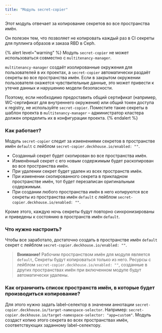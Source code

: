 ```yaml
---
title: "Модуль secret-copier"
---
```

 
Этот модуль отвечает за копирование секретов во все пространства имён.

Он полезен тем, что позволяет не копировать каждый раз в CI секреты для пуллинга образов и заказа RBD в Ceph.

{% alert level="warning" %}
Модуль `secret-copier` не может использоваться совместно с `multitenancy-manager`.

`multitenancy-manager` создаёт изолированные окружения для пользователей в их проектах, а `secret-copier` автоматически раздаёт секреты во все пространства имён.
Если в закрытом окружении пользователя окажется чувствительные данные, это может привести к утечке данных и нарушению модели безопасности.

Поэтому, если необходимо предоставить общий сертификат (например, WC-сертификат для внутреннего окружения) или общий токен доступа к registry, не используйте `secret-copier`.
Поместите такие секреты в шаблон проекта в `multitenancy-manager` – администратор кластера должен определить их в конфигурации проекта.
{% endalert %}

### Как работает?

Модуль `secret-copier` следит за изменениями секретов в пространстве имён `default` с лейблом `secret-copier.deckhouse.io/enabled: ""`.
* Созданный секрет будет скопирован во все пространства имён.
* Изменённый секрет с его новым содержимым будет раскопирован во все пространства имён.
* При удалении секрет будет удален из всех пространств имён.
* При изменении скопированного секрета в прикладном пространстве имён, тот будет перезаписан оригинальным содержимым.
* При создании любого пространства имён в него копируются все секреты из пространства имён `default` с лейблом `secret-copier.deckhouse.io/enabled: ""`.

Кроме этого, каждую ночь секреты будут повторно синхронизированы и приведены к состоянию в пространств имён `default`.

### Что нужно настроить?

Чтобы все заработало, достаточно создать в пространстве имён `default` секрет с лейблом `secret-copier.deckhouse.io/enabled: ""`.

> **Внимание!** Рабочим пространством имён для модуля является `default`, Секреты будут копироваться только из него. Ресурсы с лейблом `secret-copier.deckhouse.io/enabled: ""`, созданные в других пространствах имён при включенном модуле будут автоматически удалены.

### Как ограничить список пространств имён, в которые будет производиться копирование?

Для этого нужно задать label–селектор в значении аннотации `secret-copier.deckhouse.io/target-namespace-selector`. Например: `secret-copier.deckhouse.io/target-namespace-selector: "app=custom"`. Модуль создаст копию этого секрета во всех пространствах имён, соответствующих заданному label–селектору.
